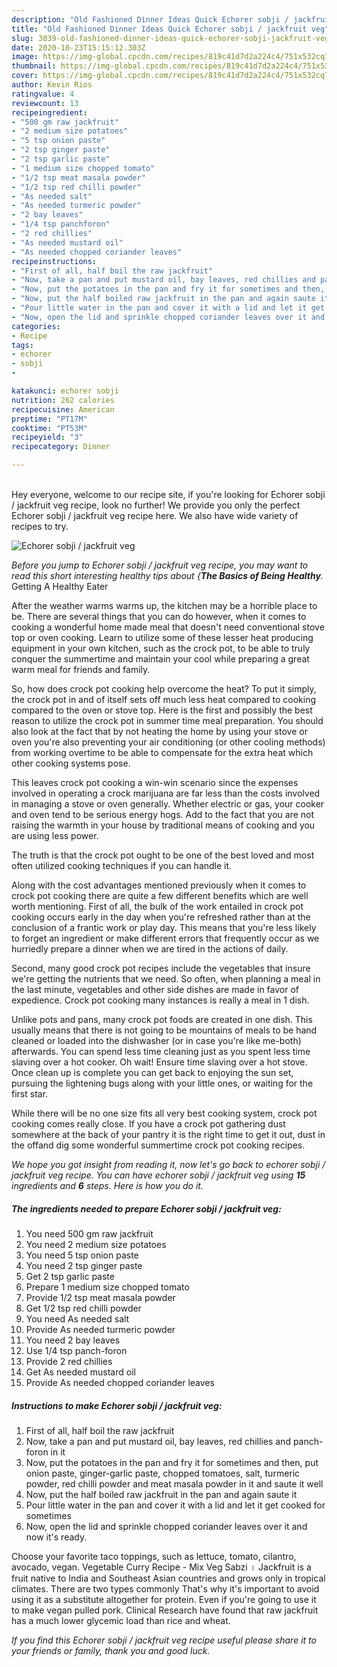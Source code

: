 ```yaml
---
description: "Old Fashioned Dinner Ideas Quick Echorer sobji / jackfruit veg"
title: "Old Fashioned Dinner Ideas Quick Echorer sobji / jackfruit veg"
slug: 3039-old-fashioned-dinner-ideas-quick-echorer-sobji-jackfruit-veg
date: 2020-10-23T15:15:12.303Z
image: https://img-global.cpcdn.com/recipes/819c41d7d2a224c4/751x532cq70/echorer-sobji-jackfruit-veg-recipe-main-photo.jpg
thumbnail: https://img-global.cpcdn.com/recipes/819c41d7d2a224c4/751x532cq70/echorer-sobji-jackfruit-veg-recipe-main-photo.jpg
cover: https://img-global.cpcdn.com/recipes/819c41d7d2a224c4/751x532cq70/echorer-sobji-jackfruit-veg-recipe-main-photo.jpg
author: Kevin Rios
ratingvalue: 4
reviewcount: 13
recipeingredient:
- "500 gm raw jackfruit"
- "2 medium size potatoes"
- "5 tsp onion paste"
- "2 tsp ginger paste"
- "2 tsp garlic paste"
- "1 medium size chopped tomato"
- "1/2 tsp meat masala powder"
- "1/2 tsp red chilli powder"
- "As needed salt"
- "As needed turmeric powder"
- "2 bay leaves"
- "1/4 tsp panchforon"
- "2 red chillies"
- "As needed mustard oil"
- "As needed chopped coriander leaves"
recipeinstructions:
- "First of all, half boil the raw jackfruit"
- "Now, take a pan and put mustard oil, bay leaves, red chillies and panch-foron in it"
- "Now, put the potatoes in the pan and fry it for sometimes and then, put onion paste, ginger-garlic paste, chopped tomatoes, salt, turmeric powder, red chilli powder and meat masala powder in it and saute it well"
- "Now, put the half boiled raw jackfruit in the pan and again saute it"
- "Pour little water in the pan and cover it with a lid and let it get cooked for sometimes"
- "Now, open the lid and sprinkle chopped coriander leaves over it and now it&#39;s ready."
categories:
- Recipe
tags:
- echorer
- sobji
- 

katakunci: echorer sobji  
nutrition: 262 calories
recipecuisine: American
preptime: "PT17M"
cooktime: "PT53M"
recipeyield: "3"
recipecategory: Dinner

---
```

<br>
Hey everyone, welcome to our recipe site, if you're looking for Echorer sobji / jackfruit veg recipe, look no further! We provide you only the perfect Echorer sobji / jackfruit veg recipe here. We also have wide variety of recipes to try.
<br>


![Echorer sobji / jackfruit veg](https://img-global.cpcdn.com/recipes/819c41d7d2a224c4/751x532cq70/echorer-sobji-jackfruit-veg-recipe-main-photo.jpg)

<i>Before you jump to Echorer sobji / jackfruit veg recipe, you may want to read this short interesting healthy tips about {<strong>The Basics of Being Healthy</strong>.</i>
Getting A Healthy Eater


After the weather warms warms up, the kitchen may be a horrible place to be. There are several things that you can do however, when it comes to cooking a wonderful home made meal that doesn't need conventional stove top or oven cooking. Learn to utilize some of these lesser heat producing equipment in your own kitchen, such as the crock pot, to be able to truly conquer the summertime and maintain your cool while preparing a great warm meal for friends and family.

So, how does crock pot cooking help overcome the heat? To put it simply, the crock pot in and of itself sets off much less heat compared to cooking compared to the oven or stove top. Here is the first and possibly the best reason to utilize the crock pot in summer time meal preparation. You should also look at the fact that by not heating the home by using your stove or oven you're also preventing your air conditioning (or other cooling methods) from working overtime to be able to compensate for the extra heat which other cooking systems pose.

This leaves crock pot cooking a win-win scenario since the expenses involved in operating a crock marijuana are far less than the costs involved in managing a stove or oven generally. Whether electric or gas, your cooker and oven tend to be serious energy hogs. Add to the fact that you are not raising the warmth in your house by traditional means of cooking and you are using less power.

 The truth is that the crock pot ought to be one of the best loved and most often utilized cooking techniques if you can handle it.  



Along with the cost advantages mentioned previously when it comes to crock pot cooking there are quite a few different benefits which are well worth mentioning. First of all, the bulk of the work entailed in crock pot cooking occurs early in the day when you're refreshed rather than at the conclusion of a frantic work or play day. This means that you're less likely to forget an ingredient or make different errors that frequently occur as we hurriedly prepare a dinner when we are tired in the actions of daily.

Second, many good crock pot recipes include the vegetables that insure we're getting the nutrients that we need. So often, when planning a meal in the last minute, vegetables and other side dishes are made in favor of expedience. Crock pot cooking many instances is really a meal in 1 dish.

 Unlike pots and pans, many crock pot foods are created in one dish. This usually means that there is not going to be mountains of meals to be hand cleaned or loaded into the dishwasher (or in case you're like me-both) afterwards. You can spend less time cleaning just as you spent less time slaving over a hot cooker. Oh wait! Ensure time slaving over a hot stove. Once clean up is complete you can get back to enjoying the sun set, pursuing the lightening bugs along with your little ones, or waiting for the first star.

While there will be no one size fits all very best cooking system, crock pot cooking comes really close. If you have a crock pot gathering dust somewhere at the back of your pantry it is the right time to get it out, dust in the offand dig some wonderful summertime crock pot cooking recipes.


<i>We hope you got insight from reading it, now let's go back to echorer sobji / jackfruit veg recipe. You can have echorer sobji / jackfruit veg using <strong>15</strong> ingredients and <strong>6</strong> steps. Here is how you do it.
</i>

##### The ingredients needed to prepare Echorer sobji / jackfruit veg:

1. You need 500 gm raw jackfruit
1. You need 2 medium size potatoes
1. You need 5 tsp onion paste
1. You need 2 tsp ginger paste
1. Get 2 tsp garlic paste
1. Prepare 1 medium size chopped tomato
1. Provide 1/2 tsp meat masala powder
1. Get 1/2 tsp red chilli powder
1. You need As needed salt
1. Provide As needed turmeric powder
1. You need 2 bay leaves
1. Use 1/4 tsp panch-foron
1. Provide 2 red chillies
1. Get As needed mustard oil
1. Provide As needed chopped coriander leaves


##### Instructions to make Echorer sobji / jackfruit veg:

1. First of all, half boil the raw jackfruit
1. Now, take a pan and put mustard oil, bay leaves, red chillies and panch-foron in it
1. Now, put the potatoes in the pan and fry it for sometimes and then, put onion paste, ginger-garlic paste, chopped tomatoes, salt, turmeric powder, red chilli powder and meat masala powder in it and saute it well
1. Now, put the half boiled raw jackfruit in the pan and again saute it
1. Pour little water in the pan and cover it with a lid and let it get cooked for sometimes
1. Now, open the lid and sprinkle chopped coriander leaves over it and now it&#39;s ready.


Choose your favorite taco toppings, such as lettuce, tomato, cilantro, avocado, vegan. Vegetable Curry Recipe - Mix Veg Sabzi । Jackfruit is a fruit native to India and Southeast Asian countries and grows only in tropical climates. There are two types commonly That&#39;s why it&#39;s important to avoid using it as a substitute altogether for protein. Even if you&#39;re going to use it to make vegan pulled pork. Clinical Research have found that raw jackfruit has a much lower glycemic load than rice and wheat. 

<i>If you find this Echorer sobji / jackfruit veg recipe useful please share it to your friends or family, thank you and good luck.</i>
